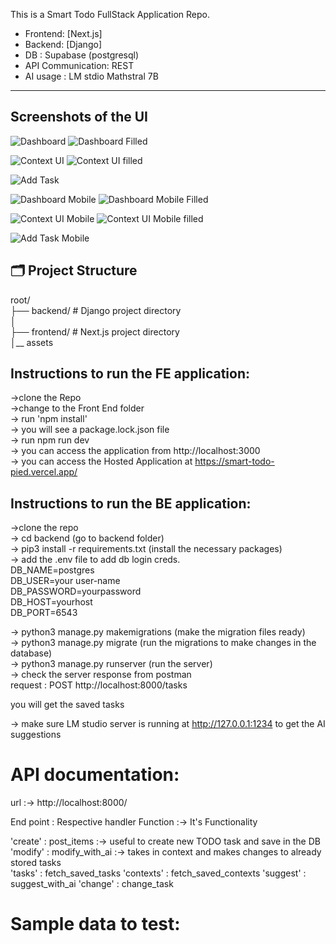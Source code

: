 This is a Smart Todo FullStack Application Repo.
- Frontend: [Next.js]
- Backend: [Django]
- DB : Supabase (postgresql)
- API Communication: REST 
- AI usage : LM stdio Mathstral 7B 

---


## Screenshots of the UI 

![Dashboard ](./assets/dashboard-empty.png)
![Dashboard Filled ](./assets/dashboard-filled.png)

![Context UI ](./assets/context-empty.png)
![Context UI filled ](./assets/context-filled.png)

![Add Task ](./assets/addTask.png)



![Dashboard Mobile ](./assets/mobile-dashboard-empty.png)
![Dashboard Mobile Filled ](./assets/dashboard-mobile-filled.png)

![Context UI Mobile ](./assets/mobile-context-empty.png)
![Context UI Mobile filled ](./assets/context-mobile-filled.png)

![Add Task  Mobile](./assets/add-task-mobile.png)





## 🗂️ Project Structure

root/                                   </br>
├── backend/ # Django project directory </br>
│                                       </br>
├── frontend/ # Next.js project directory </br>
│__ assets                                </br>




## Instructions to run the FE application:

->clone the Repo </br>
->change to the Front End folder </br>
-> run 'npm install' </br>
-> you will see a package.lock.json file </br>
-> run npm run dev </br>
-> you can access the application from http://localhost:3000 </br>
-> you can access the Hosted Application at https://smart-todo-pied.vercel.app/ </br>

## Instructions to run the BE application:

->clone the repo </br>
-> cd backend (go to backend folder) </br>
->  pip3 install -r requirements.txt (install the necessary packages) </br>
-> add the .env file to add db login creds. </br>
    DB_NAME=postgres </br>
    DB_USER=your user-name </br>
    DB_PASSWORD=yourpassword </br>
    DB_HOST=yourhost </br>
    DB_PORT=6543 </br>

-> python3 manage.py makemigrations (make the migration files ready) </br>
-> python3 manage.py migrate (run the migrations to make changes in the database) </br>
-> python3 manage.py runserver      (run the server) </br>
-> check the server response from postman  <br/>
request : POST http://localhost:8000/tasks </br>

you will get the saved tasks <br/>

-> make sure LM studio server is running at http://127.0.0.1:1234 to get the AI suggestions



# API documentation:

url :-> http://localhost:8000/

End point : Respective handler Function  :-> It's Functionality</br>

'create'   : post_items  :-> useful to create new TODO task and save in the DB </br>
'modify'   : modify_with_ai :-> takes in context and makes changes to already stored tasks </br>
'tasks'    : fetch_saved_tasks 
'contexts' : fetch_saved_contexts
'suggest'  : suggest_with_ai
'change'   : change_task



# Sample data to test:
